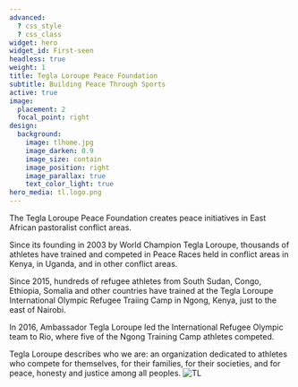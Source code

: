 ```yaml
---
advanced:
  ? css_style
  ? css_class
widget: hero
widget_id: First-seen
headless: true
weight: 1
title: Tegla Loroupe Peace Foundation
subtitle: Building Peace Through Sports
active: true
image:
  placement: 2
  focal_point: right
design:
  background:
    image: tlhome.jpg
    image_darken: 0.9
    image_size: contain
    image_position: right
    image_parallax: true
    text_color_light: true
hero_media: tl.logo.png
---
```

The Tegla Loroupe Peace Foundation creates peace initiatives in East African pastoralist conflict areas.


Since its founding in 2003 by World Champion Tegla Loroupe, thousands of athletes have trained and competed in Peace Races held in conflict areas in Kenya, in Uganda, and in other conflict areas.

Since 2015, hundreds of refugee athletes from South Sudan, Congo, Ethiopia, Somalia and other countries have trained at the Tegla Loroupe International Olympic Refugee Traiing Camp in Ngong, Kenya, just to the east of Nairobi.

In 2016, Ambassador Tegla Loroupe led the International Refugee Olympic team to Rio, where five of the Ngong Training Camp athletes competed.

Tegla Loroupe describes who we are:  an organization dedicated to athletes who compete for themselves, for their families, for their societies, and for peace, honesty and justice among all peoples.
![TL](/media/tlhome.jpg)
